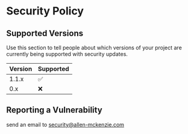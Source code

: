 # Security Policy

## Supported Versions

Use this section to tell people about which versions of your project are
currently being supported with security updates.

| Version | Supported          |
| ------- | ------------------ |
| 1.1.x   | :white_check_mark: |
| 0.x     | :x:                |


## Reporting a Vulnerability

send an email to security@allen-mckenzie.com
